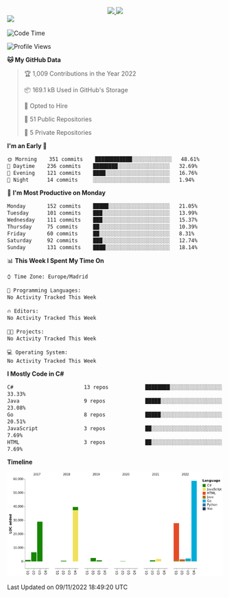 <div align="center">
  <a href="https://github.com/arielsrv">
    <img height="180em" src="https://github-readme-stats.vercel.app/api?username=arielsrv&show_icons=true&theme=radical&include_all_commits=true&count_private=true"/>
    <img height="180em" src="https://github-readme-stats.vercel.app/api/top-langs/?username=arielsrv&layout=compact&langs_count=7&theme=radical"/>
</div>

<div>
  <a href="https://www.linkedin.com/in/arielpineiro/" target="_blank"><img src="https://img.shields.io/badge/-LinkedIn-%230077B5?style=for-the-badge&logo=linkedin&logoColor=white" target="_blank"></a>
</div>

<!--START_SECTION:waka-->
![Code Time](http://img.shields.io/badge/Code%20Time-0%20secs-blue)

![Profile Views](http://img.shields.io/badge/Profile%20Views-4-blue)

**🐱 My GitHub Data** 

> 🏆 1,009 Contributions in the Year 2022
 > 
> 📦 169.1 kB Used in GitHub's Storage 
 > 
> 💼 Opted to Hire
 > 
> 📜 51 Public Repositories 
 > 
> 🔑 5 Private Repositories  
 > 
**I'm an Early 🐤** 

```text
🌞 Morning    351 commits    ████████████░░░░░░░░░░░░░   48.61% 
🌆 Daytime    236 commits    ████████░░░░░░░░░░░░░░░░░   32.69% 
🌃 Evening    121 commits    ████░░░░░░░░░░░░░░░░░░░░░   16.76% 
🌙 Night      14 commits     ░░░░░░░░░░░░░░░░░░░░░░░░░   1.94%

```
📅 **I'm Most Productive on Monday** 

```text
Monday       152 commits    █████░░░░░░░░░░░░░░░░░░░░   21.05% 
Tuesday      101 commits    ███░░░░░░░░░░░░░░░░░░░░░░   13.99% 
Wednesday    111 commits    ███░░░░░░░░░░░░░░░░░░░░░░   15.37% 
Thursday     75 commits     ██░░░░░░░░░░░░░░░░░░░░░░░   10.39% 
Friday       60 commits     ██░░░░░░░░░░░░░░░░░░░░░░░   8.31% 
Saturday     92 commits     ███░░░░░░░░░░░░░░░░░░░░░░   12.74% 
Sunday       131 commits    ████░░░░░░░░░░░░░░░░░░░░░   18.14%

```


📊 **This Week I Spent My Time On** 

```text
⌚︎ Time Zone: Europe/Madrid

💬 Programming Languages: 
No Activity Tracked This Week

🔥 Editors: 
No Activity Tracked This Week

🐱‍💻 Projects: 
No Activity Tracked This Week

💻 Operating System: 
No Activity Tracked This Week

```

**I Mostly Code in C#** 

```text
C#                       13 repos            ████████░░░░░░░░░░░░░░░░░   33.33% 
Java                     9 repos             █████░░░░░░░░░░░░░░░░░░░░   23.08% 
Go                       8 repos             █████░░░░░░░░░░░░░░░░░░░░   20.51% 
JavaScript               3 repos             ██░░░░░░░░░░░░░░░░░░░░░░░   7.69% 
HTML                     3 repos             ██░░░░░░░░░░░░░░░░░░░░░░░   7.69%

```


**Timeline**

![Chart not found](https://raw.githubusercontent.com/arielsrv/arielsrv/main/charts/bar_graph.png) 


 Last Updated on 09/11/2022 18:49:20 UTC
<!--END_SECTION:waka-->

